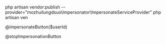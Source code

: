 php artisan vendor:publish --provider="mozhuilungdsuo\Impersonator\ImpersonateServiceProvider"
php artisan ven

@impersonateButton($userId)

  @stopImpersonationButton